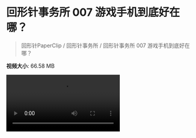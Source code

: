 # 回形针事务所 007 游戏手机到底好在哪？

> 回形针PaperClip / 回形针事务所 / 回形针事务所 007 游戏手机到底好在哪？

**视频大小**: 66.58 MB

<div class="video"><video src="https://file.hsyhx.top/video/PaperClip/事务所/007.mp4" controls preload>🤔 您的浏览器不支持 video 标签</video></div>